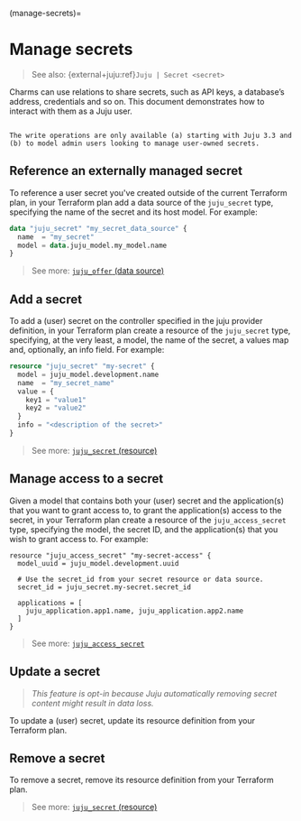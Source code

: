 (manage-secrets)=
# Manage secrets

> See also: {external+juju:ref}`Juju | Secret <secret>`

Charms can use relations to share secrets, such as API keys, a database’s address, credentials and so on. This document demonstrates how to interact with them as a Juju user.

```{caution}

The write operations are only available (a) starting with Juju 3.3 and (b) to model admin users looking to manage user-owned secrets.
```

## Reference an externally managed secret

To reference a user secret you've created outside of the current Terraform plan, in your Terraform plan add a data source of the `juju_secret` type, specifying the name of the secret and its host model. For example:

```terraform
data "juju_secret" "my_secret_data_source" {
  name  = "my_secret"
  model = data.juju_model.my_model.name
}
```

> See more: [`juju_offer` (data source)](../reference/terraform-provider/data-sources/offer)


## Add a secret


To add a (user) secret on the controller specified in the juju provider definition, in your Terraform plan create a resource of the `juju_secret` type, specifying, at the very least, a model, the name of the secret, a values map and, optionally, an info field. For example:

```terraform
resource "juju_secret" "my-secret" {
  model = juju_model.development.name
  name  = "my_secret_name"
  value = {
    key1 = "value1"
    key2 = "value2"
  }
  info = "<description of the secret>"
}
```

> See more: [`juju_secret` (resource)](../reference/terraform-provider/resources/secret)

## Manage access to a secret

Given a model that contains both your (user) secret and the application(s) that you want to grant access to, to grant the application(s) access to the secret, in your Terraform plan create a resource of the `juju_access_secret` type, specifying the model, the secret ID, and the application(s) that you wish to grant access to. For example:

```
resource "juju_access_secret" "my-secret-access" {
  model_uuid = juju_model.development.uuid

  # Use the secret_id from your secret resource or data source.
  secret_id = juju_secret.my-secret.secret_id

  applications = [
    juju_application.app1.name, juju_application.app2.name
  ]
}

```

> See more: [`juju_access_secret`](../reference/terraform-provider/resources/access_secret)


## Update a secret

> *This feature is opt-in because Juju automatically removing secret content might result in data loss.*


To update a (user) secret, update its resource definition from your Terraform plan.

## Remove a secret

To remove a secret, remove its resource definition from your Terraform plan.

> See more: [`juju_secret` (resource)](../reference/terraform-provider/resources/secret)

